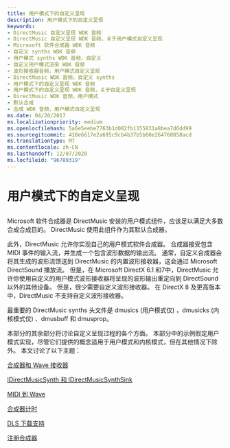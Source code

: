 ```yaml
---
title: 用户模式下的自定义呈现
description: 用户模式下的自定义呈现
keywords:
- DirectMusic 自定义呈现 WDK 音频
- DirectMusic 自定义呈现 WDK 音频，关于用户模式自定义呈现
- Microsoft 软件合成器 WDK 音频
- 自定义 synths WDK 音频
- 用户模式 synths WDK 音频，自定义
- 自定义用户模式渲染 WDK 音频
- 波形接收器音频，用户模式自定义呈现
- DirectMusic WDK 音频，自定义 synths
- 用户模式下的自定义呈现 WDK 音频
- 用户模式下的自定义呈现 WDK 音频，关于自定义呈现
- DirectMusic WDK 音频，用户模式
- 默认合成
- 合成 WDK 音频，用户模式自定义呈现
ms.date: 04/20/2017
ms.localizationpriority: medium
ms.openlocfilehash: 5a6e5eebe7763b1d082fb1155831a8bea7d6dd99
ms.sourcegitcommit: 418e6617e2a695c9cb4b37b5b60e264760858acd
ms.translationtype: MT
ms.contentlocale: zh-CN
ms.lasthandoff: 12/07/2020
ms.locfileid: "96789319"
---
```

# <a name="custom-rendering-in-user-mode"></a>用户模式下的自定义呈现


## <span id="custom_rendering_in_user_mode"></span><span id="CUSTOM_RENDERING_IN_USER_MODE"></span>


Microsoft 软件合成器是 DirectMusic 安装的用户模式组件，应该足以满足大多数合成合成目的。 DirectMusic 使用此组件作为其默认合成器。

此外，DirectMusic 允许你实现自己的用户模式软件合成器。 合成器接受包含 MIDI 事件的输入流，并生成一个包含波形数据的输出流。 通常，自定义合成器会将其生成的波形流馈送到 DirectMusic 的内置波形接收器，这会通过 Microsoft DirectSound 播放流。 但是，在 Microsoft DirectX 6.1 和7中，DirectMusic 允许你使用自定义的用户模式波形接收器将呈现的波形输出重定向到 DirectSound 以外的其他设备。 但是，很少需要自定义波形接收器。 在 DirectX 8 及更高版本中，DirectMusic 不支持自定义波形接收器。

最重要的 DirectMusic synths 头文件是 dmusics (用户模式仅) ，dmusicks (内核模式仅) 、dmusbuff 和 dmusprop。

本部分的其余部分将讨论自定义呈现过程的各个方面。 本部分中的示例假定用户模式实现，尽管它们提供的概念适用于用户模式和内核模式，但在其他情况下除外。 本文讨论了以下主题：

[合成器和 Wave 接收器](synthesizers-and-wave-sinks.md)

[IDirectMusicSynth 和 IDirectMusicSynthSink](idirectmusicsynth-and-idirectmusicsynthsink.md)

[MIDI 到 Wave](midi-to-wave.md)

[合成器计时](synthesizer-timing.md)

[DLS 下载支持](dls-download-support.md)

[注册合成器](registering-your-synthesizer.md)

 

 




